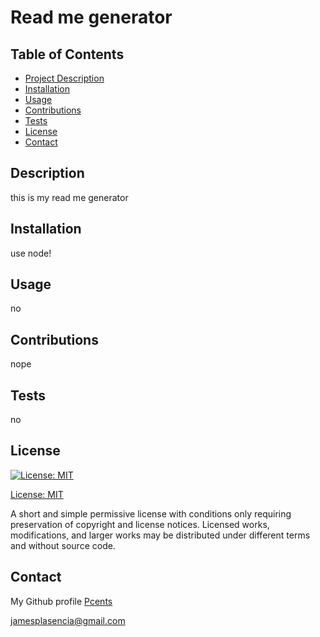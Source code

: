 
# Read me generator                        
## Table of Contents
- [Project Description](#description)
- [Installation](#installation)
- [Usage](#usage)
- [Contributions](#contributions)
- [Tests](#tests)
- [License](#license)
- [Contact](#contact)

## Description
this is my read me generator

## Installation
use node!

## Usage
no

## Contributions
nope

## Tests
no

## License
[![License: MIT](https://img.shields.io/badge/License-MIT-yellow.svg)](https://opensource.org/licenses/MIT)

[License: MIT](https://opensource.org/licenses/MIT)

A short and simple permissive license with conditions only requiring preservation of copyright and license notices. Licensed works, modifications, and larger works may be distributed under different terms and without source code.

## Contact
My Github profile [Pcents](https://github.com/Pcents)

jamesplasencia@gmail.com

